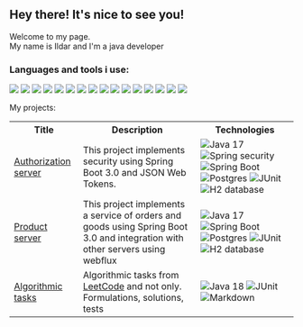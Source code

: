 ## Hey there! It's nice to see you!

Welcome to my page.</br>My name is Ildar and I'm a java developer



### Languages and tools i use:

![](https://img.shields.io/badge/Java-ED8B00?style=for-the-badge&logo=openjdk&logoColor=white)
![](https://img.shields.io/badge/Spring%20Boot-6DB33F.svg?style=for-the-badge&logo=Spring-Boot&logoColor=white)
![](https://img.shields.io/badge/JUnit5-25A162.svg?style=for-the-badge&logo=JUnit5&logoColor=white)
![](https://img.shields.io/badge/Docker-2496ED.svg?style=for-the-badge&logo=Docker&logoColor=white)
![](https://img.shields.io/badge/PostgreSQL-4169E1.svg?style=for-the-badge&logo=PostgreSQL&logoColor=white)
![](https://img.shields.io/badge/HTML5-E34F26.svg?style=for-the-badge&logo=HTML5&logoColor=white)
![](https://img.shields.io/badge/JavaScript-F7DF1E.svg?style=for-the-badge&logo=JavaScript&logoColor=black)
![](https://img.shields.io/badge/CSS3-1572B6.svg?style=for-the-badge&logo=CSS3&logoColor=white)
![](https://img.shields.io/badge/AngularJS-E23237.svg?style=for-the-badge&logo=AngularJS&logoColor=white)
![](https://img.shields.io/badge/Ubuntu-E95420.svg?style=for-the-badge&logo=Ubuntu&logoColor=white)
![](https://img.shields.io/badge/Apache%20Maven-C71A36.svg?style=for-the-badge&logo=Apache-Maven&logoColor=white)
![](https://img.shields.io/badge/AngularJS-E23237.svg?style=for-the-badge&logo=AngularJS&logoColor=white)
![](https://img.shields.io/badge/LeetCode-FFA116.svg?style=for-the-badge&logo=LeetCode&logoColor=white)
![](https://img.shields.io/badge/Git-F05032.svg?style=for-the-badge&logo=Git&logoColor=white)
![](https://img.shields.io/badge/Postman-FF6C37.svg?style=for-the-badge&logo=Postman&logoColor=white)
![](https://img.shields.io/badge/Redis-DC382D.svg?style=for-the-badge&logo=Redis&logoColor=white)

My projects:

 <table>
 
  <tr>
    <th>Title</th>
    <th>Description</th>
    <th>Technologies</th>
  </tr>
 
  <tr>
    <td><a href="https://github.com/zaripov-ildar/iStore_auth_service">Authorization server</a></td>
    <td>This project implements security using Spring Boot 3.0 and JSON Web Tokens.</td>
    <td>
      <img src="https://img.shields.io/badge/Java-orange" alt="Java 17">      
      <img src="https://img.shields.io/badge/SprinSecurity-green" alt="Spring security"> 
      <img src="https://img.shields.io/badge/SprinBoot-green" alt="Spring Boot"> 
      <img src="https://img.shields.io/badge/Postgres-blue" alt="Postgres">      
      <img src="https://img.shields.io/badge/Junit-267326" alt="JUnit">
      <img src="https://img.shields.io/badge/H2-blue" alt="H2 database">          
    </td>
  </tr>
 
  <tr>
   <td><a href="https://github.com/zaripov-ildar/iStore_product_service">Product server</a></td> 
  <td>
   This project implements a service of orders and goods using Spring Boot 3.0 and integration with other servers using webflux
  </td>
  <td>
      <img src="https://img.shields.io/badge/Java-orange" alt="Java 17">      
      <img src="https://img.shields.io/badge/SprinBoot-green" alt="Spring Boot"> 
      <img src="https://img.shields.io/badge/Postgres-blue" alt="Postgres">      
      <img src="https://img.shields.io/badge/Junit-267326" alt="JUnit">
      <img src="https://img.shields.io/badge/H2-blue" alt="H2 database">          
    </td>
 </tr>
 
  <tr>
    <td><a href="https://github.com/zaripov-ildar/AlgorithmicTasks" alt="AlgorithmicTasks">Algorithmic tasks</td>
    <td>
     Algorithmic tasks from <a href="https://leetcode.com/Zariil/" alt="LeetCode">LeetCode</a> and not only. Formulations, solutions, tests
   </td>
    <td>
     <img src="https://img.shields.io/badge/Java-orange" alt="Java 18">
     <img src="https://img.shields.io/badge/Junit-brightgreen" alt="JUnit">
     <img src="https://img.shields.io/badge/Markdown-black" alt="Markdown">
   </td>
  </tr>
 
</table> 


